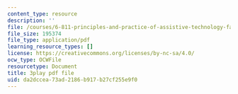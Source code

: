 ```yaml
---
content_type: resource
description: ''
file: /courses/6-811-principles-and-practice-of-assistive-technology-fall-2014/da2dccea73ad2186b917b27cf255e9f0_x18bMLW4eO4.pdf
file_size: 195374
file_type: application/pdf
learning_resource_types: []
license: https://creativecommons.org/licenses/by-nc-sa/4.0/
ocw_type: OCWFile
resourcetype: Document
title: 3play pdf file
uid: da2dccea-73ad-2186-b917-b27cf255e9f0
---
```

